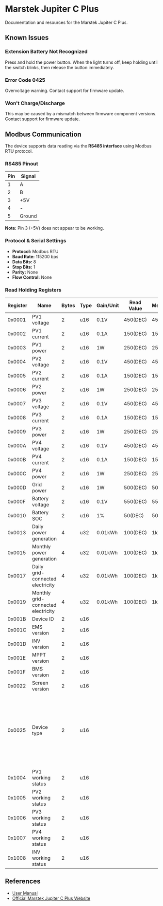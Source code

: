 # Marstek Jupiter C Plus

Documentation and resources for the Marstek Jupiter C Plus.

## Known Issues

### Extension Battery Not Recognized

Press and hold the power button. When the light turns off, keep holding until the switch blinks, then release the button immediately.

### Error Code 0425

Overvoltage warning. Contact support for firmware update.

### Won't Charge/Discharge

This may be caused by a mismatch between firmware component versions. Contact support for firmware update.

## Modbus Communication

The device supports data reading via the **RS485 interface** using Modbus RTU protocol.

### RS485 Pinout

| Pin | Signal |
| --- | ------ |
| 1   | A      |
| 2   | B      |
| 3   | +5V    |
| 4   | -      |
| 5   | Ground |

**Note:** Pin 3 (+5V) does not appear to be working.

### Protocol & Serial Settings

- **Protocol:** Modbus RTU
- **Baud Rate:** 115200 bps
- **Data Bits:** 8
- **Stop Bits:** 1
- **Parity:** None
- **Flow Control:** None

### Read Holding Registers

| Register | Name                               | Bytes | Type | Gain/Unit | Read Value | Meaning | Description                                                                                                                  |
| -------- | ---------------------------------- | ----- | ---- | --------- | ---------- | ------- | ---------------------------------------------------------------------------------------------------------------------------- |
| 0x0001   | PV1 voltage                        | 2     | u16  | 0.1V      | 450(DEC)   | 45V     |                                                                                                                              |
| 0x0002   | PV1 current                        | 2     | u16  | 0.1A      | 150(DEC)   | 15A     |                                                                                                                              |
| 0x0003   | PV1 power                          | 2     | u16  | 1W        | 250(DEC)   | 250W    |                                                                                                                              |
| 0x0004   | PV2 voltage                        | 2     | u16  | 0.1V      | 450(DEC)   | 45V     |                                                                                                                              |
| 0x0005   | PV2 current                        | 2     | u16  | 0.1A      | 150(DEC)   | 15A     |                                                                                                                              |
| 0x0006   | PV2 power                          | 2     | u16  | 1W        | 250(DEC)   | 250W    |                                                                                                                              |
| 0x0007   | PV3 voltage                        | 2     | u16  | 0.1V      | 450(DEC)   | 45V     |                                                                                                                              |
| 0x0008   | PV3 current                        | 2     | u16  | 0.1A      | 150(DEC)   | 15A     |                                                                                                                              |
| 0x0009   | PV3 power                          | 2     | u16  | 1W        | 250(DEC)   | 250W    |                                                                                                                              |
| 0x000A   | PV4 voltage                        | 2     | u16  | 0.1V      | 450(DEC)   | 45V     |                                                                                                                              |
| 0x000B   | PV4 current                        | 2     | u16  | 0.1A      | 150(DEC)   | 15A     |                                                                                                                              |
| 0x000C   | PV4 power                          | 2     | u16  | 1W        | 250(DEC)   | 250W    |                                                                                                                              |
| 0x000D   | Grid power                         | 2     | u16  | 1W        | 500(DEC)   | 500W    |                                                                                                                              |
| 0x000F   | Battery voltage                    | 2     | u16  | 0.1V      | 550(DEC)   | 55V     |                                                                                                                              |
| 0x0010   | Battery SOC                        | 2     | u16  | 1%        | 50(DEC)    | 50%     |                                                                                                                              |
| 0x0013   | Daily power generation             | 4     | u32  | 0.01kWh   | 100(DEC)   | 1kWh    |                                                                                                                              |
| 0x0015   | Monthly power generation           | 4     | u32  | 0.01kWh   | 100(DEC)   | 1kWh    |                                                                                                                              |
| 0x0017   | Daily grid-connected electricity   | 4     | u32  | 0.01kWh   | 100(DEC)   | 1kWh    |                                                                                                                              |
| 0x0019   | Monthly grid-connected electricity | 4     | u32  | 0.01kWh   | 100(DEC)   | 1kWh    |                                                                                                                              |
| 0x001B   | Device ID                          | 2     | u16  |           |            |         |                                                                                                                              |
| 0x001C   | EMS version                        | 2     | u16  |           |            |         |                                                                                                                              |
| 0x001D   | INV version                        | 2     | u16  |           |            |         |                                                                                                                              |
| 0x001E   | MPPT version                       | 2     | u16  |           |            |         |                                                                                                                              |
| 0x001F   | BMS version                        | 2     | u16  |           |            |         |                                                                                                                              |
| 0x0022   | Screen version                     | 2     | u16  |           |            |         |                                                                                                                              |
| 0x0025   | Device type                        | 2     | u16  |           |            |         | 0: jupiter-c-800W<br>1: jupiter-c-1000W<br>2: jupiter-c-600W<br>3: jupiter-e-800W<br>4: jupiter-e-1000W<br>5: jupiter-e-600W |
| 0x1004   | PV1 working status                 | 2     | u16  |           |            |         | 0: not working<br>1: working                                                                                                 |
| 0x1005   | PV2 working status                 | 2     | u16  |           |            |         | 0: not working<br>1: working                                                                                                 |
| 0x1006   | PV3 working status                 | 2     | u16  |           |            |         | 0: not working<br>1: working                                                                                                 |
| 0x1007   | PV4 working status                 | 2     | u16  |           |            |         | 0: not working<br>1: working                                                                                                 |
| 0x1008   | INV working status                 | 2     | u16  |           |            |         | 0: not working<br>1: working                                                                                                 |

## References

- [User Manual](marstek-jupiter-c-plus-user-manual.pdf)
- [Official Marstek Jupiter C Plus Website](https://marstekenergy.com/products/marstek-jupiter-c-plus-all-in-one)
